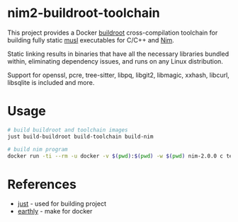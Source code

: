 # nim2-buildroot-toolchain

This project provides a Docker [buildroot](https://buildroot.org) cross-compilation toolchain for building fully static [musl](https://musl.libc.org) executables for C/C++ and [Nim](https://nim-lang.org). 

Static linking results in binaries that have all the necessary libraries bundled within, eliminating dependency issues, and runs on any Linux distribution.

Support for openssl, pcre, tree-sitter, libpq, libgit2, libmagic, xxhash, libcurl, libsqlite is included and more.

# Usage

```bash
# build buildroot and toolchain images
just build-buildroot build-toolchain build-nim

# build nim program
docker run -ti --rm -u docker -v $(pwd):$(pwd) -w $(pwd) nim-2.0.0 c test.nim
```

# References

- [just](https://github.com/casey/just) - used for building project
- [earthly](https://github.com/earthly/earthly) - make for docker
